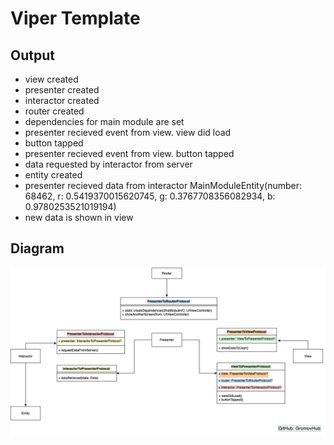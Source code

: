 #  Viper Template

## Output
- view created
- presenter created
- interactor created
- router created
- dependencies for main module are set
- presenter recieved event from view. view did load
- button tapped
- presenter recieved event from view. button tapped
- data requested by interactor from server
- entity created
- presenter recieved data from interactor MainModuleEntity(number: 68462, r: 0.5419370015620745, g: 0.3767708356082934, b: 0.9780253521019194)
- new data is shown in view
## Diagram
![diagram](https://github.com/GromovHub/ViperDemo/blob/develop/ViperDemo/GitHubAssets/ViperDiagram.png)


